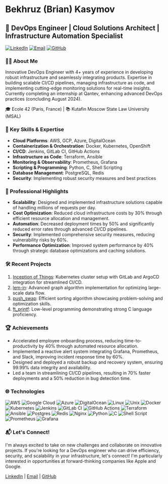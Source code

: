 # Bekhruz (Brian) Kasymov

## 🚀 DevOps Engineer | Cloud Solutions Architect | Infrastructure Automation Specialist

[![LinkedIn](https://img.shields.io/badge/LinkedIn-0077B5?style=for-the-badge&logo=linkedin&logoColor=white)](https://linkedin.com/in/bkasymov/)
[![Email](https://img.shields.io/badge/Email-D14836?style=for-the-badge&logo=gmail&logoColor=white)](mailto:bkasymov@outlook.com)
[![GitHub](https://img.shields.io/badge/GitHub-100000?style=for-the-badge&logo=github&logoColor=white)](https://github.com/bkasymov)

### 👨‍💻 About Me

Innovative DevOps Engineer with 4+ years of experience in developing robust infrastructure and seamlessly integrating products. Expertise in building scalable CI/CD pipelines, managing infrastructure as code, and implementing cutting-edge monitoring solutions for real-time insights. Currently completing an internship at Qantev, enhancing advanced DevOps practices (concluding August 2024).

🎓 Ecole 42 (Paris, France) | 📚 Kutafin Moscow State Law University (MSAL)

### 🌟 Key Skills & Expertise

- **Cloud Platforms**: AWS, GCP, Azure, DigitalOcean
- **Containerization & Orchestration**: Docker, Kubernetes, OpenShift
- **CI/CD**: Jenkins, GitLab CI, GitHub Actions
- **Infrastructure as Code**: Terraform, Ansible
- **Monitoring & Observability**: Prometheus, Grafana
- **Scripting & Programming**: Python, C, Shell Scripting
- **Database Management**: PostgreSQL, Redis
- **Security**: Implementing robust security measures and best practices

### 💼 Professional Highlights

- **Scalability**: Designed and implemented infrastructure solutions capable of handling millions of requests per day.
- **Cost Optimization**: Reduced cloud infrastructure costs by 30% through efficient resource allocation and management.
- **Automation**: Decreased deployment times by 50% and significantly reduced error rates through advanced CI/CD pipelines.
- **Security**: Implemented comprehensive security measures, reducing vulnerability risks by 60%.
- **Performance Optimization**: Improved system performance by 40% through strategic database optimizations and caching solutions.

### 🛠 Recent Projects

1. [Inception of Things](https://github.com/bkasymov/inception-of-things): Kubernetes cluster setup with GitLab and ArgoCD integration for streamlined CI/CD.
2. [lem-in](https://github.com/bkasymov/lem-in): Advanced graph algorithm implementation for optimizing large-scale data flow.
3. [push_swap](https://github.com/bkasymov/push_swap): Efficient sorting algorithm showcasing problem-solving and optimization skills.
4. [ft_printf](https://github.com/bkasymov/ft_printf): Low-level programming demonstrating strong C language proficiency.

### 🏆 Achievements

- Accelerated employee onboarding process, reducing time-to-productivity by 40% through automated resource allocation.
- Implemented a reactive alert system integrating Grafana, Prometheus, and Slack, improving incident response time by 60%.
- Designed and deployed a robust backup and recovery system, ensuring 99.99% data integrity and availability.
- Led a team in streamlining CI/CD pipelines, resulting in 70% faster deployments and a 50% reduction in bug detection time.

### 🌐 Technologies

![AWS](https://img.shields.io/badge/AWS-%23FF9900.svg?style=flat-square&logo=amazon-aws&logoColor=white) ![Google Cloud](https://img.shields.io/badge/Google%20Cloud-%234285F4.svg?style=flat-square&logo=google-cloud&logoColor=white) ![Azure](https://img.shields.io/badge/azure-%230072C6.svg?style=flat-square&logo=azure-devops&logoColor=white) ![DigitalOcean](https://img.shields.io/badge/DigitalOcean-%230167ff.svg?style=flat-square&logo=digitalOcean&logoColor=white) ![Linux](https://img.shields.io/badge/Linux-FCC624?style=flat-square&logo=linux&logoColor=black) ![Unix](https://img.shields.io/badge/Unix-%23FFD700.svg?style=flat-square&logo=unix&logoColor=black) ![Docker](https://img.shields.io/badge/docker-%230db7ed.svg?style=flat-square&logo=docker&logoColor=white) ![Kubernetes](https://img.shields.io/badge/kubernetes-%23326ce5.svg?style=flat-square&logo=kubernetes&logoColor=white) ![Jenkins](https://img.shields.io/badge/jenkins-%232C5263.svg?style=flat-square&logo=jenkins&logoColor=white) ![GitLab CI](https://img.shields.io/badge/gitlab%20ci-%23181717.svg?style=flat-square&logo=gitlab&logoColor=white) ![GitHub Actions](https://img.shields.io/badge/github%20actions-%232671E5.svg?style=flat-square&logo=githubactions&logoColor=white) ![Terraform](https://img.shields.io/badge/terraform-%235835CC.svg?style=flat-square&logo=terraform&logoColor=white) ![Ansible](https://img.shields.io/badge/ansible-%231A1918.svg?style=flat-square&logo=ansible&logoColor=white) ![Postgres](https://img.shields.io/badge/postgres-%23316192.svg?style=flat-square&logo=postgresql&logoColor=white) ![Redis](https://img.shields.io/badge/redis-%23DD0031.svg?style=flat-square&logo=redis&logoColor=white) ![Nginx](https://img.shields.io/badge/nginx-%23009639.svg?style=flat-square&logo=nginx&logoColor=white) ![Python](https://img.shields.io/badge/python-3670A0?style=flat-square&logo=python&logoColor=ffdd54) ![C](https://img.shields.io/badge/c-%2300599C.svg?style=flat-square&logo=c&logoColor=white) ![Shell Script](https://img.shields.io/badge/shell_script-%23121011.svg?style=flat-square&logo=gnu-bash&logoColor=white) ![Prometheus](https://img.shields.io/badge/Prometheus-E6522C?style=flat-square&logo=Prometheus&logoColor=white) ![Grafana](https://img.shields.io/badge/grafana-%23F46800.svg?style=flat-square&logo=grafana&logoColor=white)

### 📬 Let's Connect!

I'm always excited to take on new challenges and collaborate on innovative projects. If you're looking for a DevOps engineer who can drive efficiency, security, and scalability in your infrastructure, let's connect! I'm particularly interested in opportunities at forward-thinking companies like Apple and Google.

[LinkedIn](https://linkedin.com/in/bkasymov/) | [Email](mailto:bkasymov@outlook.com) | [GitHub](https://github.com/bkasymov)
